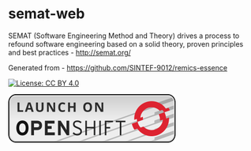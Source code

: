 # semat-web

SEMAT (Software Engineering Method and Theory) drives a process to refound software engineering based on a solid theory, proven principles and best practices - http://semat.org/

Generated from - https://github.com/SINTEF-9012/remics-essence

[![License: CC BY 4.0](https://licensebuttons.net/l/by/4.0/80x15.png)](http://creativecommons.org/licenses/by/4.0/)

[![LAUNCH ON OpenShift](https://raw.githubusercontent.com/eformat/semat-web/master/LAUNCH%20ON.svg)](https://192.168.137.2:8443/create?imageStream=nodejs&imageTag=4&name=nodejs&sourceURI=https%3A%2F%2Fgithub.com%2Feformat%2Fsemat-web.git&sourceRef=master)
